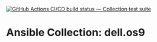 [![GitHub Actions CI/CD build status — Collection test suite](https://github.com/ansible-collection-migration/dell.os9/workflows/Collection%20test%20suite/badge.svg?branch=master)](https://github.com/ansible-collection-migration/dell.os9/actions?query=workflow%3A%22Collection%20test%20suite%22)

Ansible Collection: dell.os9
=================================================